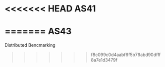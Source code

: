 <<<<<<< HEAD
AS41
====
=======
AS43
====

Distributed Bencmarking
>>>>>>> f8c099c0d4aabf6f5b76abd90dfff8a7e1d3479f
